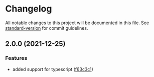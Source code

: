 # Changelog

All notable changes to this project will be documented in this file. See [standard-version](https://github.com/conventional-changelog/standard-version) for commit guidelines.

## 2.0.0 (2021-12-25)


### Features

* added support for typescript ([f63c3c1](https://github.com/AnthonyLzq/ocr-space-api2/commit/f63c3c1249bc2e29c11f32d4131d54eda8580e25))
